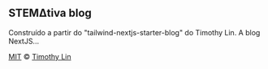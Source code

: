 ## STEMΔtiva blog

Construído a partir do "tailwind-nextjs-starter-blog" do Timothy Lin. A blog NextJS...

[MIT](https://github.com/timlrx/tailwind-nextjs-starter-blog/blob/master/LICENSE) © [Timothy Lin](https://www.timrlx.com)
